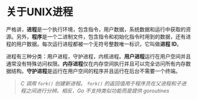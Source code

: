 
# 关于UNIX进程

严格讲，**进程**是一个执行环境，包含指令，用户数据，系统数据和运行中获取的资源。另外，**程序**是一个二进制文件，包含指令和初始化指令时用到的数据，还有进程的用户数据。每次运行进程都被一个无符号整数唯一标识，它叫做**进程 ID**。

进程有三种分类：用户进程，守护进程，内核进程。**用户进程**运行在用户空间并且通常没有特殊访问权限。**内存进程**仅在内存空间执行并且可以完全访问所有内存数据结构。**守护进程**是运行在用户空间的程序并且运行在后台不需要一个终端。

> *C 调用 `fork()` 创建新进程。 `fork()` 的返回值用于程序员在父进程和子进程之间进行分辨。相反，Go 不支持类似功能而是提供 goroutines*

